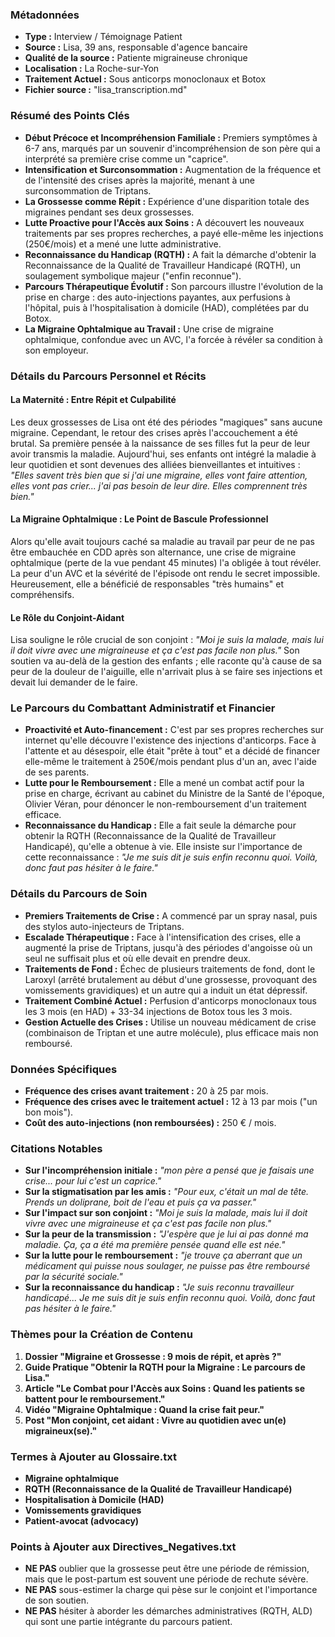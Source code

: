 ### Métadonnées

- **Type :** Interview / Témoignage Patient
- **Source :** Lisa, 39 ans, responsable d'agence bancaire
- **Qualité de la source :** Patiente migraineuse chronique
- **Localisation :** La Roche-sur-Yon
- **Traitement Actuel :** Sous anticorps monoclonaux et Botox
- **Fichier source :** "lisa_transcription.md"

### Résumé des Points Clés

- **Début Précoce et Incompréhension Familiale :** Premiers symptômes à 6-7 ans, marqués par un souvenir d'incompréhension de son père qui a interprété sa première crise comme un "caprice".
- **Intensification et Surconsommation :** Augmentation de la fréquence et de l'intensité des crises après la majorité, menant à une surconsommation de Triptans.
- **La Grossesse comme Répit :** Expérience d'une disparition totale des migraines pendant ses deux grossesses.
- **Lutte Proactive pour l'Accès aux Soins :** A découvert les nouveaux traitements par ses propres recherches, a payé elle-même les injections (250€/mois) et a mené une lutte administrative.
- **Reconnaissance du Handicap (RQTH) :** A fait la démarche d'obtenir la Reconnaissance de la Qualité de Travailleur Handicapé (RQTH), un soulagement symbolique majeur ("enfin reconnue").
- **Parcours Thérapeutique Évolutif :** Son parcours illustre l'évolution de la prise en charge : des auto-injections payantes, aux perfusions à l'hôpital, puis à l'hospitalisation à domicile (HAD), complétées par du Botox.
- **La Migraine Ophtalmique au Travail :** Une crise de migraine ophtalmique, confondue avec un AVC, l'a forcée à révéler sa condition à son employeur.

### Détails du Parcours Personnel et Récits

#### La Maternité : Entre Répit et Culpabilité

Les deux grossesses de Lisa ont été des périodes "magiques" sans aucune migraine. Cependant, le retour des crises après l'accouchement a été brutal. Sa première pensée à la naissance de ses filles fut la peur de leur avoir transmis la maladie. Aujourd'hui, ses enfants ont intégré la maladie à leur quotidien et sont devenues des alliées bienveillantes et intuitives : _"Elles savent très bien que si j'ai une migraine, elles vont faire attention, elles vont pas crier... j'ai pas besoin de leur dire. Elles comprennent très bien."_

#### La Migraine Ophtalmique : Le Point de Bascule Professionnel

Alors qu'elle avait toujours caché sa maladie au travail par peur de ne pas être embauchée en CDD après son alternance, une crise de migraine ophtalmique (perte de la vue pendant 45 minutes) l'a obligée à tout révéler. La peur d'un AVC et la sévérité de l'épisode ont rendu le secret impossible. Heureusement, elle a bénéficié de responsables "très humains" et compréhensifs.

#### Le Rôle du Conjoint-Aidant

Lisa souligne le rôle crucial de son conjoint : _"Moi je suis la malade, mais lui il doit vivre avec une migraineuse et ça c'est pas facile non plus."_ Son soutien va au-delà de la gestion des enfants ; elle raconte qu'à cause de sa peur de la douleur de l'aiguille, elle n'arrivait plus à se faire ses injections et devait lui demander de le faire.

### Le Parcours du Combattant Administratif et Financier

- **Proactivité et Auto-financement :** C'est par ses propres recherches sur internet qu'elle découvre l'existence des injections d'anticorps. Face à l'attente et au désespoir, elle était "prête à tout" et a décidé de financer elle-même le traitement à 250€/mois pendant plus d'un an, avec l'aide de ses parents.
- **Lutte pour le Remboursement :** Elle a mené un combat actif pour la prise en charge, écrivant au cabinet du Ministre de la Santé de l'époque, Olivier Véran, pour dénoncer le non-remboursement d'un traitement efficace.
- **Reconnaissance du Handicap :** Elle a fait seule la démarche pour obtenir la RQTH (Reconnaissance de la Qualité de Travailleur Handicapé), qu'elle a obtenue à vie. Elle insiste sur l'importance de cette reconnaissance : _"Je me suis dit je suis enfin reconnu quoi. Voilà, donc faut pas hésiter à le faire."_

### Détails du Parcours de Soin

- **Premiers Traitements de Crise :** A commencé par un spray nasal, puis des stylos auto-injecteurs de Triptans.
- **Escalade Thérapeutique :** Face à l'intensification des crises, elle a augmenté la prise de Triptans, jusqu'à des périodes d'angoisse où un seul ne suffisait plus et où elle devait en prendre deux.
- **Traitements de Fond :** Échec de plusieurs traitements de fond, dont le Laroxyl (arrêté brutalement au début d'une grossesse, provoquant des vomissements gravidiques) et un autre qui a induit un état dépressif.
- **Traitement Combiné Actuel :** Perfusion d'anticorps monoclonaux tous les 3 mois (en HAD) + 33-34 injections de Botox tous les 3 mois.
- **Gestion Actuelle des Crises :** Utilise un nouveau médicament de crise (combinaison de Triptan et une autre molécule), plus efficace mais non remboursé.

### Données Spécifiques

- **Fréquence des crises avant traitement :** 20 à 25 par mois.
- **Fréquence des crises avec le traitement actuel :** 12 à 13 par mois ("un bon mois").
- **Coût des auto-injections (non remboursées) :** 250 € / mois.

### Citations Notables

- **Sur l'incompréhension initiale :** _"mon père a pensé que je faisais une crise... pour lui c'est un caprice."_
- **Sur la stigmatisation par les amis :** _"Pour eux, c'était un mal de tête. Prends un doliprane, boit de l'eau et puis ça va passer."_
- **Sur l'impact sur son conjoint :** _"Moi je suis la malade, mais lui il doit vivre avec une migraineuse et ça c'est pas facile non plus."_
- **Sur la peur de la transmission :** _"J'espère que je lui ai pas donné ma maladie. Ça, ça a été ma première pensée quand elle est née."_
- **Sur la lutte pour le remboursement :** _"je trouve ça aberrant que un médicament qui puisse nous soulager, ne puisse pas être remboursé par la sécurité sociale."_
- **Sur la reconnaissance du handicap :** _"Je suis reconnu travailleur handicapé... Je me suis dit je suis enfin reconnu quoi. Voilà, donc faut pas hésiter à le faire."_

### Thèmes pour la Création de Contenu

1. **Dossier "Migraine et Grossesse : 9 mois de répit, et après ?"**
2. **Guide Pratique "Obtenir la RQTH pour la Migraine : Le parcours de Lisa."**
3. **Article "Le Combat pour l'Accès aux Soins : Quand les patients se battent pour le remboursement."**
4. **Vidéo "Migraine Ophtalmique : Quand la crise fait peur."**
5. **Post "Mon conjoint, cet aidant : Vivre au quotidien avec un(e) migraineux(se)."**

### Termes à Ajouter au Glossaire.txt

- **Migraine ophtalmique**
- **RQTH (Reconnaissance de la Qualité de Travailleur Handicapé)**
- **Hospitalisation à Domicile (HAD)**
- **Vomissements gravidiques**
- **Patient-avocat (advocacy)**

### Points à Ajouter aux Directives_Negatives.txt

- **NE PAS** oublier que la grossesse peut être une période de rémission, mais que le post-partum est souvent une période de rechute sévère.
- **NE PAS** sous-estimer la charge qui pèse sur le conjoint et l'importance de son soutien.
- **NE PAS** hésiter à aborder les démarches administratives (RQTH, ALD) qui sont une partie intégrante du parcours patient.
